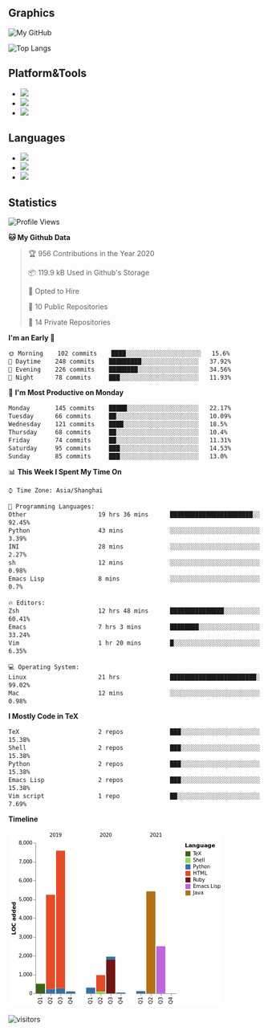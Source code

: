 ## Graphics

![My GitHub](https://github-readme-stats.vercel.app/api?username=SteamedFish&count_private=true&show_icons=true&theme=buefy&include_all_commits=false)

![Top Langs](https://github-readme-stats.vercel.app/api/top-langs/?username=SteamedFish&theme=buefy&hide=ruby&count_private=true&show_icons=true&layout=compact)

## Platform&Tools

* [![](https://img.shields.io/badge/ArchLinux--purple?style=flat-square&logo=ArchLinux)](https://www.archlinux.org/)
* [![](https://img.shields.io/badge/Gentoo-testing-purple?style=flat-square&logo=Gentoo)](https://www.gentoo.org/)
* [![](https://img.shields.io/badge/Doom%20Emacs-28-blue?style=flat-square&logo=Gnu%20emacs&logoColor=white)](https://www.gnu.org/software/emacs/)

## Languages

* [![](https://img.shields.io/badge/-Python-3776AB?style=flat-square&logo=python&logoColor=white)](https://www.python.org/)
* [![](https://img.shields.io/badge/-Bash-00ADD8?style=flat-square&logo=Gnu-bash&logoColor=white)](https://www.gnu.org/software/bash/)
* [![](https://img.shields.io/badge/-Go-00ADD8?style=flat-square&logo=go&logoColor=white)](https://golang.org/)

## Statistics

<!--START_SECTION:waka-->
![Profile Views](http://img.shields.io/badge/Profile%20Views-3-blue)

**🐱 My Github Data** 

> 🏆 956 Contributions in the Year 2020
 > 
> 📦 119.9 kB Used in Github's Storage 
 > 
> 💼 Opted to Hire
 > 
> 📜 10 Public Repositories
 > 
> 🔑 14 Private Repositories 

**I'm an Early 🐤** 

```text
🌞 Morning    102 commits    ████░░░░░░░░░░░░░░░░░░░░░   15.6% 
🌆 Daytime    248 commits    █████████░░░░░░░░░░░░░░░░   37.92% 
🌃 Evening    226 commits    ████████░░░░░░░░░░░░░░░░░   34.56% 
🌙 Night      78 commits     ███░░░░░░░░░░░░░░░░░░░░░░   11.93%

```
📅 **I'm Most Productive on Monday** 

```text
Monday       145 commits    █████░░░░░░░░░░░░░░░░░░░░   22.17% 
Tuesday      66 commits     ██░░░░░░░░░░░░░░░░░░░░░░░   10.09% 
Wednesday    121 commits    ████░░░░░░░░░░░░░░░░░░░░░   18.5% 
Thursday     68 commits     ██░░░░░░░░░░░░░░░░░░░░░░░   10.4% 
Friday       74 commits     ██░░░░░░░░░░░░░░░░░░░░░░░   11.31% 
Saturday     95 commits     ███░░░░░░░░░░░░░░░░░░░░░░   14.53% 
Sunday       85 commits     ███░░░░░░░░░░░░░░░░░░░░░░   13.0%

```


📊 **This Week I Spent My Time On** 

```text
⌚︎ Time Zone: Asia/Shanghai

💬 Programming Languages: 
Other                    19 hrs 36 mins      ███████████████████████░░   92.45% 
Python                   43 mins             ░░░░░░░░░░░░░░░░░░░░░░░░░   3.39% 
INI                      28 mins             ░░░░░░░░░░░░░░░░░░░░░░░░░   2.27% 
sh                       12 mins             ░░░░░░░░░░░░░░░░░░░░░░░░░   0.98% 
Emacs Lisp               8 mins              ░░░░░░░░░░░░░░░░░░░░░░░░░   0.7%

🔥 Editors: 
Zsh                      12 hrs 48 mins      ███████████████░░░░░░░░░░   60.41% 
Emacs                    7 hrs 3 mins        ████████░░░░░░░░░░░░░░░░░   33.24% 
Vim                      1 hr 20 mins        █░░░░░░░░░░░░░░░░░░░░░░░░   6.35%

💻 Operating System: 
Linux                    21 hrs              ████████████████████████░   99.02% 
Mac                      12 mins             ░░░░░░░░░░░░░░░░░░░░░░░░░   0.98%

```

**I Mostly Code in TeX** 

```text
TeX                      2 repos             ███░░░░░░░░░░░░░░░░░░░░░░   15.38% 
Shell                    2 repos             ███░░░░░░░░░░░░░░░░░░░░░░   15.38% 
Python                   2 repos             ███░░░░░░░░░░░░░░░░░░░░░░   15.38% 
Emacs Lisp               2 repos             ███░░░░░░░░░░░░░░░░░░░░░░   15.38% 
Vim script               1 repo              ██░░░░░░░░░░░░░░░░░░░░░░░   7.69%

```


**Timeline**

![Chart not found](https://github.com/SteamedFish/SteamedFish/blob/master/charts/bar_graph.png) 


<!--END_SECTION:waka-->

![visitors](https://visitor-badge.laobi.icu/badge?page_id=SteamedFish.SteamedFish)
